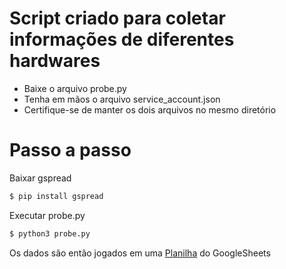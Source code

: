 # Script criado para coletar informações de diferentes hardwares
- Baixe o arquivo probe.py
- Tenha em mãos o arquivo service_account.json
- Certifique-se de manter os dois arquivos no mesmo diretório

# Passo a passo

Baixar gspread
```bash
$ pip install gspread
```

Executar probe.py
``` bash
$ python3 probe.py
```

Os dados são então jogados em uma [Planilha](https://docs.google.com/spreadsheets/d/1mFA4W2FpUhi_gUcvUZfNNyV_VQqcjz8Yv-W_-9PWos0/edit?gid=909281549#gid=909281549) do GoogleSheets

